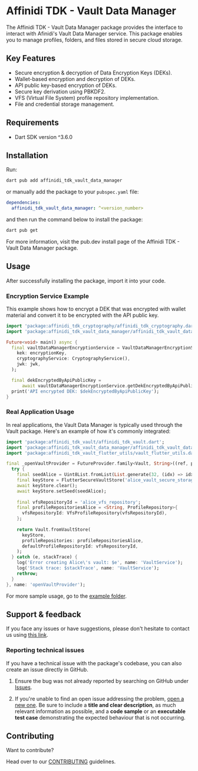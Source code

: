 # Affinidi TDK - Vault Data Manager

The Affinidi TDK - Vault Data Manager package provides the interface to interact with Afinidi's Vault Data Manager service. This package enables you to manage profiles, folders, and files stored in secure cloud storage.

## Key Features

- Secure encryption & decryption of Data Encryption Keys (DEKs).
- Wallet-based encryption and decryption of DEKs.
- API public key-based encryption of DEKs.
- Secure key derivation using PBKDF2.
- VFS (Virtual File System) profile repository implementation.
- File and credential storage management.

## Requirements

- Dart SDK version ^3.6.0

## Installation

Run:

```bash
dart pub add affinidi_tdk_vault_data_manager
```

or manually add the package to your `pubspec.yaml` file:

```yaml
dependencies:
  affinidi_tdk_vault_data_manager: ^<version_number>
```

and then run the command below to install the package:

```bash
dart pub get
```

For more information, visit the pub.dev install page of the Affinidi TDK - Vault Data Manager package.

## Usage

After successfully installing the package, import it into your code.

### Encryption Service Example

This example shows how to encrypt a DEK that was encrypted with wallet material and convert it to be encrypted with the API public key.

```dart
import 'package:affinidi_tdk_cryptography/affinidi_tdk_cryptography.dart';
import 'package:affinidi_tdk_vault_data_manager/affinidi_tdk_vault_data_manager.dart';

Future<void> main() async {
  final vaultDataManagerEncryptionService = VaultDataManagerEncryptionService(
    kek: encryptionKey,
    cryptographyService: CryptographyService(),
    jwk: jwk,
  );

  final dekEncryptedByApiPublicKey =
      await vaultDataManagerEncryptionService.getDekEncryptedByApiPublicKey(encryptedDekBase64: encryptedDekBase64);
  print('API encrypted DEK: $dekEncryptedByApiPublicKey');
}
```

### Real Application Usage

In real applications, the Vault Data Manager is typically used through the Vault package. Here's an example of how it's commonly integrated:

```dart
import 'package:affinidi_tdk_vault/affinidi_tdk_vault.dart';
import 'package:affinidi_tdk_vault_data_manager/affinidi_tdk_vault_data_manager.dart';
import 'package:affinidi_tdk_vault_flutter_utils/vault_flutter_utils.dart';

final _openVaultProvider = FutureProvider.family<Vault, String>((ref, password) async {
  try {
    final seedAlice = Uint8List.fromList(List.generate(32, (idx) => idx + 1));
    final keyStore = FlutterSecureVaultStore('alice_vault_secure_storage');
    await keyStore.clear();
    await keyStore.setSeed(seedAlice);
    
    final vfsRepositoryId = 'alice_vfs_repository';
    final profileRepositoriesAlice = <String, ProfileRepository>{
      vfsRepositoryId: VfsProfileRepository(vfsRepositoryId),
    };
    
    return Vault.fromVaultStore(
      keyStore,
      profileRepositories: profileRepositoriesAlice,
      defaultProfileRepositoryId: vfsRepositoryId,
    );
  } catch (e, stackTrace) {
    log('Error creating Alice\'s vault: $e', name: 'VaultService');
    log('Stack trace: $stackTrace', name: 'VaultService');
    rethrow;
  }
}, name: 'openVaultProvider');
```

For more sample usage, go to the [example folder](https://github.com/affinidi/affinidi-tdk/tree/main/packages/dart/vault_data_manager/example).

## Support & feedback

If you face any issues or have suggestions, please don't hesitate to contact us using [this link](https://share.hsforms.com/1i-4HKZRXSsmENzXtPdIG4g8oa2v).

### Reporting technical issues

If you have a technical issue with the package's codebase, you can also create an issue directly in GitHub.

1. Ensure the bug was not already reported by searching on GitHub under
   [Issues](https://github.com/affinidi/affinidi-tdk/issues).

2. If you're unable to find an open issue addressing the problem,
   [open a new one](https://github.com/affinidi/affinidi-tdk/issues/new).
   Be sure to include a **title and clear description**, as much relevant information as possible,
   and a **code sample** or an **executable test case** demonstrating the expected behaviour that is not occurring.

## Contributing

Want to contribute?

Head over to our [CONTRIBUTING](https://github.com/affinidi/affinidi-tdk/blob/main/CONTRIBUTING.md) guidelines.
